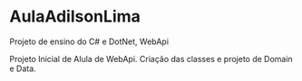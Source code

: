 # AulaAdilsonLima
Projeto de ensino do C# e DotNet, WebApi

Projeto Inicial de Alula de WebApi. Criação das classes e projeto de Domain e Data.
